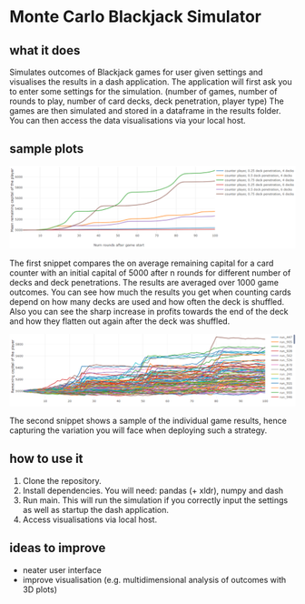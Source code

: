 # Monte Carlo Blackjack Simulator

## what it does
Simulates outcomes of Blackjack games for user given settings and visualises the results in a dash application.
The application will first ask you to enter some settings for the simulation. (number of games, number of rounds to play, number of card decks, deck penetration, player type) The games are then simulated and stored in a dataframe in the results folder. You can then access the data visualisations via your local host.

## sample plots

![Mean Capital Card Counter Plot](https://github.com/nicohrubec/blackjack_simulator/blob/master/sample_plots/mean_capital_card_counter.PNG)

The first snippet compares the on average remaining capital for a card counter with an initial capital of 5000 after n rounds for different number of decks and deck penetrations. The results are averaged over 1000 game outcomes. You can see how much the results you get when counting cards depend on how many decks are used and how often the deck is shuffled. Also you can see the sharp increase in profits towards the end of the deck and how they flatten out again after the deck was shuffled.

![Run Results Card Card Counter Plot](https://github.com/nicohrubec/blackjack_simulator/blob/master/sample_plots/run_results_card_counter.PNG)

The second snippet shows a sample of the individual game results, hence capturing the variation you will face when deploying such a strategy.

## how to use it
1. Clone the repository.
2. Install dependencies. You will need: pandas (+ xldr), numpy and dash
3. Run main. This will run the simulation if you correctly input the settings as well as startup the dash application.
4. Access visualisations via local host.

## ideas to improve
- neater user interface
- improve visualisation (e.g. multidimensional analysis of outcomes with 3D plots)
